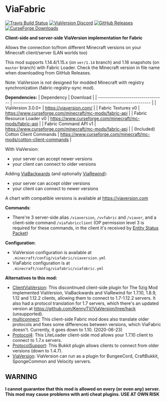# ViaFabric
[![Travis Build Status](https://travis-ci.com/ViaVersion/ViaFabric.svg?branch=master)](https://travis-ci.com/ViaVersion/ViaFabric)
[![ViaVersion Discord](https://img.shields.io/badge/chat-on%20discord-blue.svg)](https://viaversion.com/discord)
[![GitHub Releases](https://img.shields.io/github/downloads/ViaVersion/ViaFabric/total)](https://github.com/ViaVersion/ViaFabric/releases)
[![CurseForge Downloads](https://cf.way2muchnoise.eu/short_391298.svg)](https://viaversion.com/fabric)


**Client-side and server-side ViaVersion implementation for Fabric**

Allows the connection to/from different Minecraft versions on your Minecraft client/server (LAN worlds too)

This mod supports 1.14.4/1.15.x (on `ver/1.14` branch) and 1.16 snapshots (on `master` branch) with Fabric Loader. Check the Minecraft version in file name when downloading from GitHub Releases.

Note: ViaVersion is not designed for modded Minecraft with registry synchronization (fabric-registry-sync mod).


**Dependencies:**
| Dependency                        | Download                                                              |
| --------------------------------- | --------------------------------------------------------------------- |
| ViaVersion 3.0.0+                 | https://viaversion.com/                                               |
| Fabric Textures v0                | https://www.curseforge.com/minecraft/mc-mods/fabric-api               |
| Fabric Resource Loader v0         | https://www.curseforge.com/minecraft/mc-mods/fabric-api               |
| Fabric Command API v1             | https://www.curseforge.com/minecraft/mc-mods/fabric-api               |
| (Included) Cotton Client Commands | https://www.curseforge.com/minecraft/mc-mods/cotton-client-commands   |


With ViaVersion:
- your server can accept newer versions
- your client can connect to older versions


Adding [ViaBackwards](https://viaversion.com/backwards) (and optionally [ViaRewind](https://viaversion.com/rewind)):
- your server can accept older versions
- your client can connect to newer versions


A chart with compatible versions is available at https://viaversion.com


**Commands**:
- There're 3 server-side alias ``/viaversion``, ``/vvfabric`` and ``/viaver``, and a client-side command ``/viafabricclient`` (OP permission level 3 is required for these commands, in the client it's received by [Entity Status Packet](https://wiki.vg/Entity_statuses#Player))


**Configuration**:
- ViaVersion configuration is available at ``.minecraft/config/viafabric/viaversion.yml``
- ViaFabric configuration is at ``.minecraft/config/viafabric/viafabric.yml``


**Alternatives to this mod:**
- [ClientViaVersion](https://github.com/Gerrygames/ClientViaVersion): This discontinued client-side plugin for The 5zig Mod implemented ViaVersion, ViaBackwards and ViaRewind for 1.7.10, 1.8.9, 1.12 and 1.12.2 clients, allowing them to connect to 1.7-1.12.2 servers. It also had a protocol translation for 1.7 servers, which there's an updated version at https://github.com/KennyTV/ViaVersion/tree/hack (unsupported).
- [multiconnect](https://www.curseforge.com/minecraft/mc-mods/multiconnect): This client-side Fabric mod does also translate older protocols and fixes some differences between versions, which ViaFabric doesn't. Currently, it goes down to 1.10. (2020-06-23)
- [Protocol4](https://www.minecraftforum.net/forums/mapping-and-modding-java-edition/minecraft-mods/2299203-protocol4-1-0-2-allows-1-7-10-clients-to-connect): This LiteLoader client-side mod allows your 1.7.10 client to connect to 1.7.x servers.
- [ProtocolSupport](https://protocol.support/): This Bukkit plugin allows clients to connect from older versions (down to 1.4.7).
- [ViaVersion](https://viaversion.com): ViaVersion can run as a plugin for BungeeCord, CraftBukkit, SpongeCommon and Velocity servers.

## WARNING
**I cannot guarantee that this mod is allowed on every (or even any) server. This mod may cause problems with anti cheat plugins. USE AT OWN RISK**
